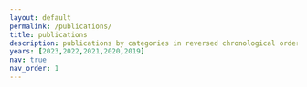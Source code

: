 ```yaml
---
layout: default
permalink: /publications/
title: publications
description: publications by categories in reversed chronological order. generated by jekyll-scholar.
years: [2023,2022,2021,2020,2019]
nav: true
nav_order: 1
---
```


<!-- _pages/publications.md -->
<body>
<script src="https://bibbase.org/show?bib=https://bibbase.org/u/Connor-Hashemi&jsonp=1"></script> 
</body>
